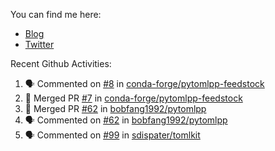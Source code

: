 You can find me here: 

* [Blog](https://csgrinding.xyz)
* [Twitter](https://twitter.com/BobFang1992)

Recent Github Activities:
<!--START_SECTION:activity-->
1. 🗣 Commented on [#8](https://github.com/conda-forge/pytomlpp-feedstock/issues/8) in [conda-forge/pytomlpp-feedstock](https://github.com/conda-forge/pytomlpp-feedstock)
2. 🎉 Merged PR [#7](https://github.com/conda-forge/pytomlpp-feedstock/pull/7) in [conda-forge/pytomlpp-feedstock](https://github.com/conda-forge/pytomlpp-feedstock)
3. 🎉 Merged PR [#62](https://github.com/bobfang1992/pytomlpp/pull/62) in [bobfang1992/pytomlpp](https://github.com/bobfang1992/pytomlpp)
4. 🗣 Commented on [#62](https://github.com/bobfang1992/pytomlpp/issues/62) in [bobfang1992/pytomlpp](https://github.com/bobfang1992/pytomlpp)
5. 🗣 Commented on [#99](https://github.com/sdispater/tomlkit/issues/99) in [sdispater/tomlkit](https://github.com/sdispater/tomlkit)
<!--END_SECTION:activity-->
